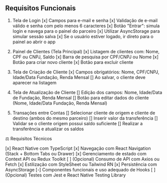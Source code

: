 ## Requisitos Funcionais

1. Tela de Login
   [x] Campos para e-mail e senha
   [x] Validação de e-mail válido e senha com pelo menos 6 caracteres
   [x] Botão &quot;Entrar&quot;: simula login e navega para o painel do parceiro
   [x] Utilizar AsyncStorage para simular sessão salva
   [x] Se o usuário estiver logado, ir direto para o painel ao abrir o app

2. Painel de Clientes (Tela Principal)
   [x] Listagem de clientes com: Nome, CPF ou CNPJ, Saldo
   [x] Barra de pesquisa por CPF/CNPJ ou Nome
   [x] Botão para criar novo cliente
   [x] Botão para excluir cliente

3. Tela de Criação de Cliente
   [x] Campos obrigatórios: Nome, CPF/CNPJ, Idade/Data Fundação,
   Renda Mensal
   [] Ao salvar, o cliente deve aparecer na listagem

4. Tela de Atualização de Cliente
   [] Edição dos campos: Nome, Idade/Data de Fundação, Renda Mensal
   [] Botão para editar dados do cliente (Nome, Idade/Data Fundação,
   Renda Mensal)

5. Transações entre Contas
   [] Selecionar cliente de origem e cliente de destino (ambos do mesmo
   parceiro)
   [] Inserir valor da transferência
   [] Validar se o cliente origem possui saldo suficiente
   [] Realizar a transferência e atualizar os saldos

⚖️ Requisitos Técnicos

[x] React Native com TypeScript
[x] Navegação com React Navigation (Stack + Bottom Tabs ou Drawer)
[x] Gerenciamento de estado com Context API ou Redux Toolkit
[ ] (Opcional) Consumo de API com Axios ou Fetch
[x] Estilização com StyleSheet ou Tailwind RN
[x] Persistência com AsyncStorage
[-] Componentes funcionais e uso adequado de Hooks
[ ] (Opcional) Testes com Jest e React Native Testing Library
